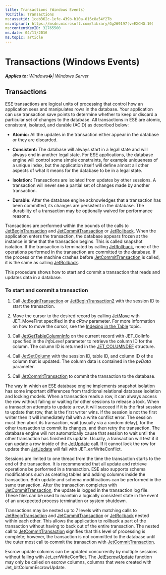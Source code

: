 ```yaml
---
title: Transactions (Windows Events)
TOCTitle: Transactions
ms:assetid: 1ceb362c-1efe-439b-b10a-016c8a54f27b
ms:mtpsurl: https://msdn.microsoft.com/library/Gg269197(v=EXCHG.10)
ms:contentKeyID: 32765500
ms.date: 04/11/2016
ms.topic: article
---
```


# Transactions (Windows Events)


_**Applies to:** Windows�| Windows Server_

## Transactions

ESE transactions are logical units of processing that control how an application sees and manipulates rows in the database. Your application can use transaction save points to determine whether to keep or discard a particular set of changes to the database. All transactions in ESE are atomic, consistent, isolated, and durable (ACID) as described below:

  - **Atomic:** All the updates in the transaction either appear in the database or they are discarded.

<!-- end list -->

  - **Consistent:** The database will always start in a legal state and will always end in another legal state. For ESE applications, the database engine will control some simple constraints, for example uniqueness of a unique index, but the application itself will define almost all other aspects of what it means for the database to be in a legal state.

<!-- end list -->

  - **Isolation:** Transactions are isolated from updates by other sessions. A transaction will never see a partial set of changes made by another transaction.

<!-- end list -->

  - **Durable:** After the database engine acknowledges that a transaction has been committed, its changes are persistent in the database. The durability of a transaction may be optionally waived for performance reasons.

Transactions are performed within the bounds of the calls to [JetBeginTransaction](gg294083\(v=exchg.10\).md) and [JetCommitTransaction](gg269191\(v=exchg.10\).md) or [JetRollback](gg269273\(v=exchg.10\).md). When the application enters the transaction, the database appears frozen at the instance in time that the transaction begins. This is called snapshot isolation. If the transaction is terminated by calling [JetRollback](gg269273\(v=exchg.10\).md), none of the operations performed in the transaction are committed to the database. If the process or the machine crashes before [JetCommitTransaction](gg269191\(v=exchg.10\).md) is called, it is the same as calling [JetRollback](gg269273\(v=exchg.10\).md).

This procedure shows how to start and commit a transaction that reads and updates data in a database.

### To start and commit a transaction

1.  Call [JetBeginTransaction](gg294083\(v=exchg.10\).md) or [JetBeginTransaction2](gg269268\(v=exchg.10\).md) with the session ID to start the transaction.

2.  Move the cursor to the desired record by calling [JetMove](gg294117\(v=exchg.10\).md) with JET_MoveFirst specified in the *cRow* parameter. For more information on how to move the cursor, see the [Indexing in the Table](gg294106\(v=exchg.10\).md) topic.

3.  Call [JetGetTableColumnInfo](gg294061\(v=exchg.10\).md) on the current record with JET_ColInfo specified in the *InfoLevel* parameter to retrieve the column ID for the column. The column ID is returned in the [JET_COLUMNDEF](gg294130\(v=exchg.10\).md) structure.

4.  Call [JetSetColumn](gg294137\(v=exchg.10\).md) with the session ID, table ID, and column ID of the column that is updated. The column data is contained in the *pvData* parameter.

5.  Call [JetCommitTransaction](gg269191\(v=exchg.10\).md) to commit the transaction to the database.

The way in which an ESE database engine implements snapshot isolation has some important differences from traditional relational database isolation and locking models. When a transaction reads a row, it can always access the row without failing or waiting for other sessions to release a lock. When a transaction attempts to update a row, it will succeed if it is the first session to update that row, that is the first writer wins. If the session is not the first writer then it will immediately fail with a write conflict error. The session must then abort its transaction, wait (usually via a random delay), for the other transaction to commit its changes, and then retry the transaction. The database engine will not automatically cause that session to wait until the other transaction has finished its update. Usually, a transaction will test if it can update a row inside of the [JetUpdate](gg269288\(v=exchg.10\).md) call. If it cannot lock the row for update then [JetUpdate](gg269288\(v=exchg.10\).md) will fail with JET_errWriteConflict.

Sessions are limited to one thread from the time the transaction starts to the end of the transaction. It is recommended that all update and retrieve operations be performed in a transaction. ESE also supports schema modifications such as creating tables and adding columns inside the transaction. Both update and schema modifications can be performed in the same transaction. After the transaction completes with [JetCommitTransaction](gg269191\(v=exchg.10\).md), the update is logged in the transaction log file. These files can be used to maintain a logically consistent state in the event of an unexpected process termination or system shutdown.

Transactions may be nested up to 7 levels with matching calls to [JetBeginTransaction](gg294083\(v=exchg.10\).md) and [JetCommitTransaction](gg269191\(v=exchg.10\).md) or [JetRollback](gg269273\(v=exchg.10\).md) nested within each other. This allows the application to rollback a part of the transaction without having to back out of the entire transaction. The nested call to [JetCommitTransaction](gg269191\(v=exchg.10\).md) signifies that this level of processing is complete; however, the transaction is not committed to the database until the outer most call to commit the transaction with [JetCommitTransaction](gg269191\(v=exchg.10\).md).

Escrow update columns can be updated concurrently by multiple sessions without failing with Jet_errWriteConflict. The [JetEscrowUpdate](gg294125\(v=exchg.10\).md) function may only be called on escrow columns, columns that were created with Jet_bitColumnEscrowUpdate.

